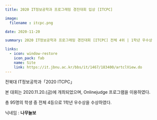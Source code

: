 ```yaml
---
title: 2020 IT정보공학과 프로그래밍 경진대회 입상 [ITCPC]

image: 
  filename : itcpc.png

date: 2020-11-20

summary: 2020 IT정보공학과 프로그래밍 경진대회 [ITCPC] 전체 4위 | 1학년 우수상

links:
  - icon: window-restore
    icon_pack: fab
    name: Site
    link: https://it.jbnu.ac.kr/bbs/it/1467/183400/artclView.do
---
```


전북대 IT정보공학과「2020 ITCPC」

본 대회는 2020.11.20.(금)에 개최되었으며, Onlinejudge 프로그램을 이용하였다. 

총 95명의 학생 중 전체 4등으로 1학년 우수상을 수상하였다.

닉네임 : **나무늘보**